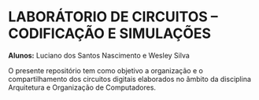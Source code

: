
# LABORÁTORIO DE CIRCUITOS – CODIFICAÇÃO E SIMULAÇÕES


**Alunos:** Luciano dos Santos Nascimento e Wesley Silva

O presente repositório tem como objetivo a organização e o compartilhamento dos circuitos digitais elaborados no âmbito da disciplina Arquitetura e Organização de Computadores.

